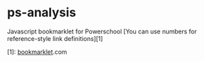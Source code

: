 # ps-analysis
Javascript bookmarklet for Powerschool
[You can use numbers for reference-style link definitions][1]


[1]: <a href="javascript:(function()%7Balert('hello%20world')%3B%7D)()%3B">bookmarklet</a>.com
